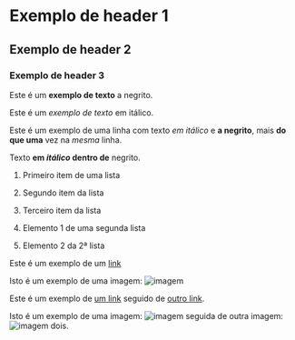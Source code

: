 # Exemplo de header 1

## Exemplo de header 2

### Exemplo de header 3

Este é um **exemplo de texto** a negrito.  

Este é um *exemplo de texto* em itálico.  

Este é um exemplo de uma linha com texto *em itálico* e **a negrito**, mais **do que uma** vez na *mesma* linha.  

Texto **em *itálico* dentro de** negrito.  

1. Primeiro item de uma lista
2. Segundo item da lista
3. Terceiro item da lista

1. Elemento 1 de uma segunda lista
2. Elemento 2 da 2ª lista

Este é um exemplo de um [link](http://www.google.pt)  

Isto é um exemplo de uma imagem: ![imagem](https://www.eng.uminho.pt/SiteAssets/Logo.PNG)  

Este é um exemplo de [um link](http://www.google.pt) seguido de [outro link](http://www.google.pt).  

Isto é um exemplo de uma imagem: ![imagem](https://www.eng.uminho.pt/SiteAssets/Logo.PNG) seguida de outra imagem: ![imagem dois](https://www.eng.uminho.pt/SiteAssets/Logo.PNG).  